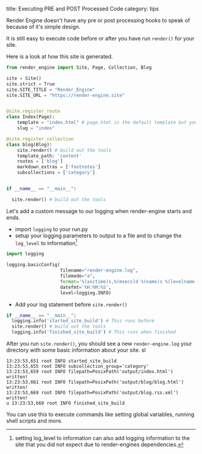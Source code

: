 title: Executing PRE and POST Processed Code
category: tips

Render Engine doesn't have any pre or post processing hooks to speak of because
of it's simple design.

It is still easy to execute code before or after you have run `render()` for
your site.

Here is a look at how this site is generated.

```python
from render_engine import Site, Page, Collection, Blog

site = Site()
site.strict = True
site.SITE_TITLE = "Render_Engine"
site.SITE_URL = "https://render-engine.site"


@site.register_route
class Index(Page):
    template = "index.html" # page.html is the default template but you can make a custom template
    slug = "index"

@site.register_collection
class blog(Blog):
    site.render() # build out the tools
    template_path: 'content'
    routes = ['blog']
    markdown_extras = ['footnotes']
    subcollections = ['category']


if __name__ == "__main__":

  site.render() # build out the tools

```

Let's add a custom message to our logging when render-engine
starts and ends.

- import `logging` to your run.py
- setup your logging parameters to output to a file and to change the `log_level` to information[^1]

```python
import logging

logging.basicConfig(
                    filename="render-engine.log",
                    filemode="a",
                    format='%(asctime)s,%(msecs)d %(name)s %(levelname)s %(message)s',
                    datefmt='%H:%M:%S',
                    level=logging.INFO)

```

- Add your log statement before `site.render()`

```python
if __name__ == "__main__":
  logging.info('started_site_build') # This runs before
  site.render() # build out the tools
  logging.info('finished_site_build') # This runs when finished
```

After you run `site.render()`, you should see a new `render-engine.log` your
directory with some basic information about your site. 
sl

```
13:23:53,651 root INFO started_site_build
13:23:53,655 root INFO subcollection_group='category'
13:23:53,659 root INFO filepath=PosixPath('output/index.html') written!
13:23:53,661 root INFO filepath=PosixPath('output/blog/blog.html') written!
13:23:53,669 root INFO filepath=PosixPath('output/blog.rss.xml') written!
u 13:23:53,669 root INFO finished_site_build
```

You can use this to execute commands like setting global variables, running
shell scripts and more.

  [^1]: setting log_level to information can also add logging information to the site that you did not expect due to render-engines dependencies.
